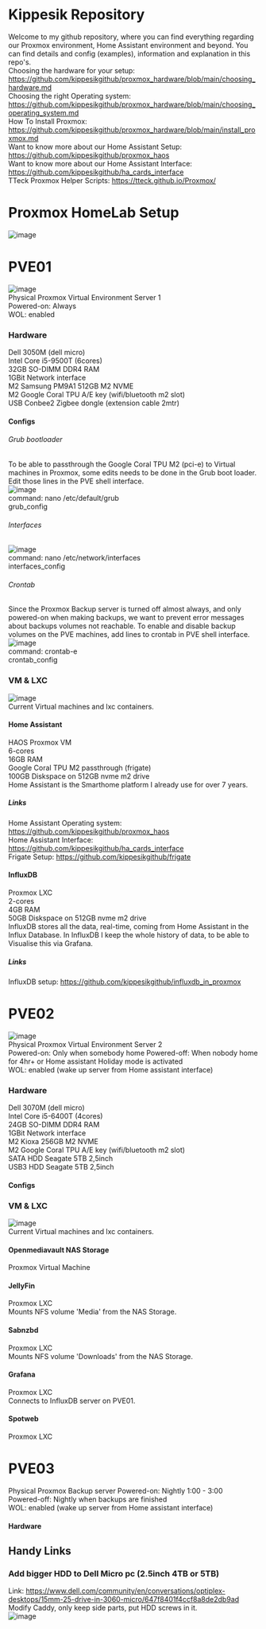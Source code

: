 # Kippesik Repository
Welcome to my github repository, where you can find everything regarding our Proxmox environment, Home Assistant environment and beyond. You can find details and config (examples), information and explanation in this repo's.  
Choosing the hardware for your setup: https://github.com/kippesikgithub/proxmox_hardware/blob/main/choosing_hardware.md  
Choosing the right Operating system: https://github.com/kippesikgithub/proxmox_hardware/blob/main/choosing_operating_system.md  
How To Install Proxmox: https://github.com/kippesikgithub/proxmox_hardware/blob/main/install_proxmox.md  
Want to know more about our Home Assistant Setup: https://github.com/kippesikgithub/proxmox_haos  
Want to know more about our Home Assistant Interface: https://github.com/kippesikgithub/ha_cards_interface  
TTeck Proxmox Helper Scripts: https://tteck.github.io/Proxmox/  

# Proxmox HomeLab Setup
![image](https://github.com/kippesikgithub/proxmox_hardware/assets/100353268/81dd9d3f-46b1-4e24-82df-2ac8e78132d9)

# PVE01
![image](https://github.com/kippesikgithub/proxmox_hardware/assets/100353268/3ac955a4-0c3e-4253-a3b8-72d3de5ea0c0)  
Physical Proxmox Virtual Environment Server 1  
Powered-on: Always  
WOL: enabled  

### Hardware
Dell 3050M (dell micro)  
Intel Core i5-9500T (6cores)  
32GB SO-DIMM DDR4 RAM  
1GBit Network interface  
M2 Samsung PM9A1 512GB M2 NVME  
M2 Google Coral TPU A/E key (wifi/bluetooth m2 slot)  
USB Conbee2 Zigbee dongle (extension cable 2mtr)  

#### Configs
###### Grub bootloader
To be able to passthrough the Google Coral TPU M2 (pci-e) to Virtual machines in Proxmox, some edits needs to be done in the Grub boot loader. Edit those lines in the PVE shell interface.  
![image](https://github.com/kippesikgithub/proxmox_hardware/assets/100353268/51a79f4b-a887-45e1-9d19-c059c60b139a)  
command: nano /etc/default/grub  
grub_config  

###### Interfaces
![image](https://github.com/kippesikgithub/proxmox_hardware/assets/100353268/9d4b6f01-cba3-4acf-a712-731efbfce806)  
command: nano /etc/network/interfaces  
interfaces_config  

###### Crontab
Since the Proxmox Backup server is turned off almost always, and only powered-on when making backups, we want to prevent error messages about backups volumes not reachable. To enable and disable backup volumes on the PVE machines, add lines to crontab in PVE shell interface.  
![image](https://github.com/kippesikgithub/proxmox_hardware/assets/100353268/e68bac36-3d30-4187-a3bd-2880aa48437b)  
command: crontab-e  
crontab_config  

### VM & LXC
![image](https://github.com/kippesikgithub/proxmox_hardware/assets/100353268/92a23f71-2ff8-4d17-b046-8be6782eae04)  
Current Virtual machines and lxc containers.  

#### Home Assistant
HAOS Proxmox VM  
6-cores  
16GB RAM  
Google Coral TPU M2 passthrough (frigate)  
100GB Diskspace on 512GB nvme m2 drive  
Home Assistant is the Smarthome platform I already use for over 7 years.

##### Links
Home Assistant Operating system: https://github.com/kippesikgithub/proxmox_haos  
Home Assistant Interface: https://github.com/kippesikgithub/ha_cards_interface  
Frigate Setup: https://github.com/kippesikgithub/frigate  

#### InfluxDB
Proxmox LXC  
2-cores  
4GB RAM  
50GB Diskspace on 512GB nvme m2 drive  
InfluxDB stores all the data, real-time, coming from Home Assistant in the Influx Database. In InfluxDB I keep the whole history of data, to be able to Visualise this via Grafana.

##### Links
InfluxDB setup: https://github.com/kippesikgithub/influxdb_in_proxmox  


# PVE02
![image](https://github.com/kippesikgithub/proxmox_hardware/assets/100353268/a2c23de5-c9cf-4071-bd5d-27aa684873a8)  
Physical Proxmox Virtual Environment Server 2  
Powered-on: Only when somebody home
Powered-off: When nobody home for 4hr+ or Home assistant Holiday mode is activated  
WOL: enabled (wake up server from Home assistant interface)  

### Hardware
Dell 3070M (dell micro)  
Intel Core i5-6400T (4cores)  
24GB SO-DIMM DDR4 RAM  
1GBit Network interface  
M2 Kioxa 256GB M2 NVME  
M2 Google Coral TPU A/E key (wifi/bluetooth m2 slot)  
SATA HDD Seagate 5TB 2,5inch  
USB3 HDD Seagate 5TB 2,5inch  

#### Configs

### VM & LXC
![image](https://github.com/kippesikgithub/proxmox_hardware/assets/100353268/9e568dfd-f1c7-469d-a912-635e9e5f3de7)  
Current Virtual machines and lxc containers.  

#### Openmediavault NAS Storage
Proxmox Virtual Machine  
#### JellyFin
Proxmox LXC  
Mounts NFS volume 'Media' from the NAS Storage.  
#### Sabnzbd
Proxmox LXC  
Mounts NFS volume 'Downloads' from the NAS Storage.  
#### Grafana
Proxmox LXC  
Connects to InfluxDB server on PVE01.  
#### Spotweb
Proxmox LXC  

# PVE03
Physical Proxmox Backup server
Powered-on: Nightly 1:00 - 3:00  
Powered-off: Nightly when backups are finished  
WOL: enabled (wake up server from Home assistant interface)  

#### Hardware

## Handy Links
### Add bigger HDD to Dell Micro pc (2.5inch 4TB or 5TB)
Link: https://www.dell.com/community/en/conversations/optiplex-desktops/15mm-25-drive-in-3060-micro/647f8401f4ccf8a8de2db9ad  
Modify Caddy, only keep side parts, put HDD screws in it.  
![image](https://github.com/kippesikgithub/proxmox_hardware/assets/100353268/13808224-3d06-4a06-8ddf-2e235ab7ad58)
